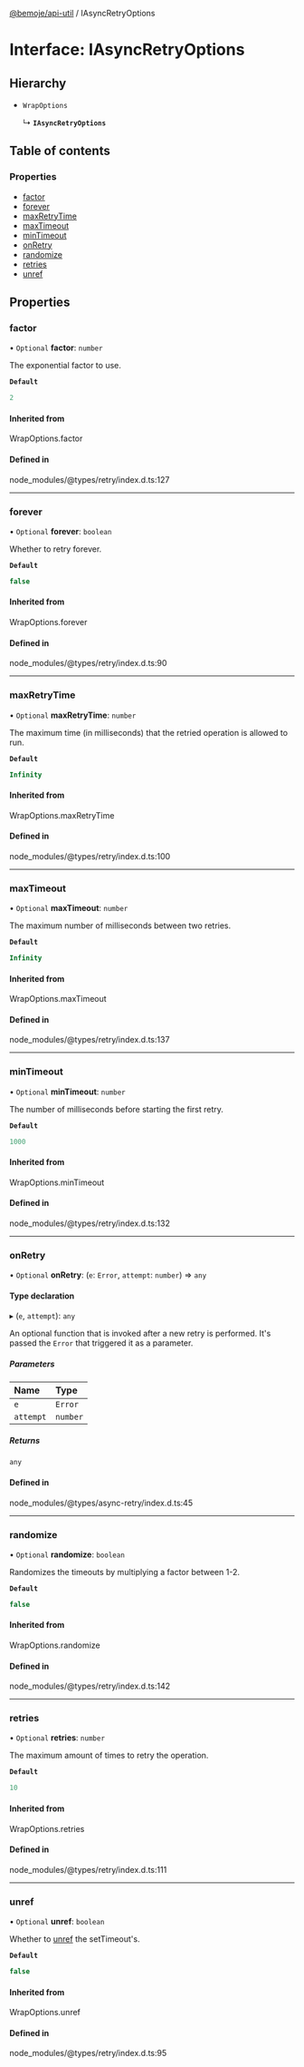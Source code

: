 [@bemoje/api-util](https://github.com/bemoje/tsmono/blob/main/docs/md/api-util/index.md) / IAsyncRetryOptions

# Interface: IAsyncRetryOptions

## Hierarchy

- `WrapOptions`

  ↳ **`IAsyncRetryOptions`**

## Table of contents

### Properties

- [factor](https://github.com/bemoje/tsmono/blob/main/docs/md/api-util/interfaces/IAsyncRetryOptions.md#factor)
- [forever](https://github.com/bemoje/tsmono/blob/main/docs/md/api-util/interfaces/IAsyncRetryOptions.md#forever)
- [maxRetryTime](https://github.com/bemoje/tsmono/blob/main/docs/md/api-util/interfaces/IAsyncRetryOptions.md#maxretrytime)
- [maxTimeout](https://github.com/bemoje/tsmono/blob/main/docs/md/api-util/interfaces/IAsyncRetryOptions.md#maxtimeout)
- [minTimeout](https://github.com/bemoje/tsmono/blob/main/docs/md/api-util/interfaces/IAsyncRetryOptions.md#mintimeout)
- [onRetry](https://github.com/bemoje/tsmono/blob/main/docs/md/api-util/interfaces/IAsyncRetryOptions.md#onretry)
- [randomize](https://github.com/bemoje/tsmono/blob/main/docs/md/api-util/interfaces/IAsyncRetryOptions.md#randomize)
- [retries](https://github.com/bemoje/tsmono/blob/main/docs/md/api-util/interfaces/IAsyncRetryOptions.md#retries)
- [unref](https://github.com/bemoje/tsmono/blob/main/docs/md/api-util/interfaces/IAsyncRetryOptions.md#unref)

## Properties

### factor

• `Optional` **factor**: `number`

The exponential factor to use.

**`Default`**

```ts
2
```

#### Inherited from

WrapOptions.factor

#### Defined in

node_modules/@types/retry/index.d.ts:127

___

### forever

• `Optional` **forever**: `boolean`

Whether to retry forever.

**`Default`**

```ts
false
```

#### Inherited from

WrapOptions.forever

#### Defined in

node_modules/@types/retry/index.d.ts:90

___

### maxRetryTime

• `Optional` **maxRetryTime**: `number`

The maximum time (in milliseconds) that the retried operation is allowed to run.

**`Default`**

```ts
Infinity
```

#### Inherited from

WrapOptions.maxRetryTime

#### Defined in

node_modules/@types/retry/index.d.ts:100

___

### maxTimeout

• `Optional` **maxTimeout**: `number`

The maximum number of milliseconds between two retries.

**`Default`**

```ts
Infinity
```

#### Inherited from

WrapOptions.maxTimeout

#### Defined in

node_modules/@types/retry/index.d.ts:137

___

### minTimeout

• `Optional` **minTimeout**: `number`

The number of milliseconds before starting the first retry.

**`Default`**

```ts
1000
```

#### Inherited from

WrapOptions.minTimeout

#### Defined in

node_modules/@types/retry/index.d.ts:132

___

### onRetry

• `Optional` **onRetry**: (`e`: `Error`, `attempt`: `number`) => `any`

#### Type declaration

▸ (`e`, `attempt`): `any`

An optional function that is invoked after a new retry is performed. It's passed the
`Error` that triggered it as a parameter.

##### Parameters

| Name | Type |
| :------ | :------ |
| `e` | `Error` |
| `attempt` | `number` |

##### Returns

`any`

#### Defined in

node_modules/@types/async-retry/index.d.ts:45

___

### randomize

• `Optional` **randomize**: `boolean`

Randomizes the timeouts by multiplying a factor between 1-2.

**`Default`**

```ts
false
```

#### Inherited from

WrapOptions.randomize

#### Defined in

node_modules/@types/retry/index.d.ts:142

___

### retries

• `Optional` **retries**: `number`

The maximum amount of times to retry the operation.

**`Default`**

```ts
10
```

#### Inherited from

WrapOptions.retries

#### Defined in

node_modules/@types/retry/index.d.ts:111

___

### unref

• `Optional` **unref**: `boolean`

Whether to [unref](https://nodejs.org/api/timers.html#timers_unref) the setTimeout's.

**`Default`**

```ts
false
```

#### Inherited from

WrapOptions.unref

#### Defined in

node_modules/@types/retry/index.d.ts:95
